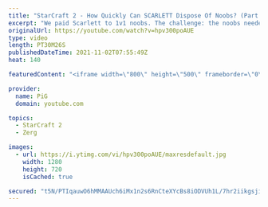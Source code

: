 ```yaml
---
title: "StarCraft 2 - How Quickly Can SCARLETT Dispose Of Noobs? (Part 1) | Holdout Challenge"
excerpt: "We paid Scarlett to 1v1 noobs. The challenge: the noobs needed to stay in the match as long as possible. Scarlett unleashed her cheesy plays to stop the clock. This Holdout Challenge was a part of  PiG Sty Festival 2021 https://www.pigstarcraft.com/about/pig-sty-festival/  🐷 https://www.patreon.com/PiGSC2"
originalUrl: https://youtube.com/watch?v=hpv300poAUE
type: video
length: PT30M26S
publishedDateTime: 2021-11-02T07:55:49Z
heat: 140

featuredContent: "<iframe width=\"800\" height=\"500\" frameborder=\"0\" src=\"https://www.youtube.com/embed/hpv300poAUE\" allow=\"accelerometer; autoplay; encrypted-media; gyroscope; picture-in-picture\" allowfullscreen></iframe>"

provider:
  name: PiG
  domain: youtube.com

topics:
  - StarCraft 2
  - Zerg

images:
  - url: https://i.ytimg.com/vi/hpv300poAUE/maxresdefault.jpg
    width: 1280
    height: 720
    isCached: true

secured: "t5N/PTIqauwO6hMMAAUch6iMx1n2s6RnCteXYcBs8iODVUh1L/7hr2iikgsjiGnVj/cWlH+GiQJdm5o5Sy4gEBZdUGtXFNqhoN9xR1dcEFEhC3AbamoCbBEG81SKltncW8DlbAmk8rJMXFrWtF+q5FvZGzn6O1raQbQd2ada0Xy02+Qm19mUs82Nr6GuMMwtUqDzW5OjU5gHiw3QFAC7m+aoFZIVRVBybdjfqRvwQWsMXR5zWRu3cpEE3rbjclJ3FTgsaC+ei8eb2q1GbxmH3FeI4HdDQwIMg1fiDSqpIV8TuhHEnIuUtMYJnL6ALt1EE10fsJASMklf6OjBKzGuu8NHC1qvM95Pce1/kEOPmsaLkD93crM+9wtAWKVFwyaGZkqFhVNFZZGGAbbt9JJgmL6N32HDgx9Wn85/RPaPTIk=;3mlug5U+A+v4jIAVyA+qbg=="
---
```


